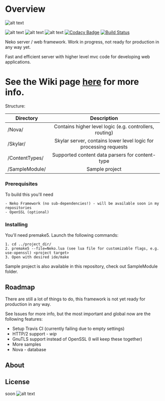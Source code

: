 # Overview

![alt text](https://c.radikal.ru/c25/1807/13/e500422fd6a7.png)

![alt text](https://d25lcipzij17d.cloudfront.net/badge.svg?id=gh&type=6&v=dev&x2=0)
![alt text](https://img.shields.io/badge/repo%20status-active-blue.svg)
![alt text](https://img.shields.io/github/last-commit/luckyycode/neko-webframework.svg)
[![Codacy Badge](https://api.codacy.com/project/badge/Grade/1153bf48ef35457597c2e05af41a5dd7)](https://app.codacy.com/app/luckyycode/neko-webframework?utm_source=github.com&utm_medium=referral&utm_content=luckyycode/neko-webframework&utm_campaign=badger)
[![Build Status](https://travis-ci.org/luckyycode/neko-webframework.svg?branch=master)](https://travis-ci.org/luckyycode/neko-webframework)

Neko server / web framework. Work in progress, not ready for production in any way yet.

Fast and efficient server with higher level mvc code for developing web applications.

# See the Wiki page [here](https://github.com/luckyycode/neko-webframework/wiki) for more info.

Structure:

| Directory                  | Description       
| --------------------- |:-----------------------------------------------------------------:|
| /Nova/                     | Contains higher level logic (e.g. controllers, routing)
| /Skylar/                  | Skylar server, contains lower level logic for processing requests      
| /ContentTypes/        | Supported content data parsers for content-type      
| /SampleModule/     | Sample project 


### Prerequisites

To build this you'll need

```
- Neko Framework (no sub-dependencies!) - will be available soon in my repositories
- OpenSSL (optional)
```

### Installing

You'll need premake5. Launch the following commands:

```
1. cd ../project_dir/
2. premake5 --file=Neko.lua (see lua file for customizable flags, e.g. use-openssl) <project target>
3. Open with desired ide/make
```
Sample project is also available in this repository, check out SampleModule folder.

## Roadmap

There are still a lot of things to do, this framework is not yet ready for production in any way.

See Issues for more info, but the most important and global now are the following features:

* Setup Travis CI (currently failing due to empty settings)
* HTTP/2 support - *wip* 
* GnuTLS support instead of OpenSSL (I will keep these together)
* More samples
* Nova - database

## About

## License

soon
![alt text](https://d.radikal.ru/d34/1806/1b/a9e011b101ec.png)

